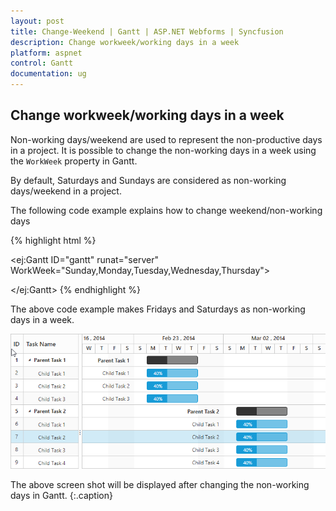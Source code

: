 ```yaml
---
layout: post
title: Change-Weekend | Gantt | ASP.NET Webforms | Syncfusion
description: Change workweek/working days in a week
platform: aspnet
control: Gantt
documentation: ug
---
```


## Change workweek/working days in a week
Non-working days/weekend are used to represent the non-productive days in a project. It is possible to change the non-working days in a week using the `WorkWeek` property in Gantt.

By default, Saturdays and Sundays are considered as non-working days/weekend in a project. 

The following code example explains how to change weekend/non-working days

{% highlight html %}

<ej:Gantt ID="gantt" runat="server" WorkWeek="Sunday,Monday,Tuesday,Wednesday,Thursday">
      
</ej:Gantt>
{% endhighlight %}

The above code example makes Fridays and Saturdays as non-working days in a week.

![](Change-Workweek_images/Change_Workweek_img1.png)

The above screen shot will be displayed after changing the non-working days in Gantt.
{:.caption}




